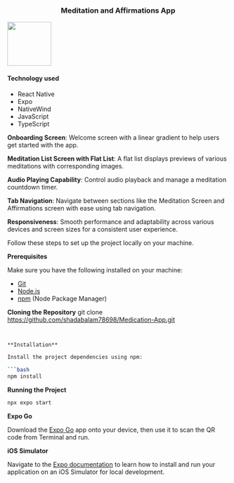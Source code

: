 <h3 align="center">Meditation and Affirmations App</h3>

<image src="screenShots/imge1.jpg" width="100">
<h4>Technology used</h4>


-   React Native
-   Expo
-   NativeWind
-   JavaScript
-   TypeScript

 **Onboarding Screen**: Welcome screen with a linear gradient to help users get started with the app.

 **Meditation List Screen with Flat List**: A flat list displays previews of various meditations with corresponding images.

 **Audio Playing Capability**: Control audio playback and manage a meditation countdown timer.

 **Tab Navigation**: Navigate between sections like the Meditation Screen and Affirmations screen with ease using tab navigation.

 **Responsiveness**: Smooth performance and adaptability across various devices and screen sizes for a consistent user experience.

Follow these steps to set up the project locally on your machine.

**Prerequisites**

Make sure you have the following installed on your machine:

-   [Git](https://git-scm.com/)
-   [Node.js](https://nodejs.org/en)
-   [npm](https://www.npmjs.com/) (Node Package Manager)

**Cloning the Repository**
git clone https://github.com/shadabalam78698/Medication-App.git
```bash


**Installation**

Install the project dependencies using npm:

```bash
npm install
```

**Running the Project**

```bash
npx expo start
```

**Expo Go**

Download the [Expo Go](https://expo.dev/go) app onto your device, then use it to scan the QR code from Terminal and run.

**iOS Simulator**

Navigate to the [Expo documentation](https://docs.expo.dev/workflow/ios-simulator/) to learn how to install and run your application on an iOS Simulator for local development.
